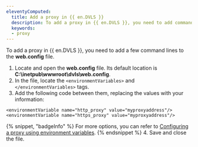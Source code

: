 ```yaml
---
eleventyComputed:
  title: Add a proxy in {{ en.DVLS }}
  description: To add a proxy in {{ en.DVLS }}, you need to add command lines to the web.config file.
  keywords:
  - proxy
---
```

To add a proxy in {{ en.DVLS }}, you need to add a few command lines to the **web.config** file.

1. Locate and open the **web.config** file. Its default location is **C:\inetpub\wwwroot\dvls\web.config**.
1. In the file, locate the `<environmentVariables>` and `</environmentVariables>` tags.
1. Add the following code between them, replacing the values with your information:
```
<environmentVariable name="http_proxy" value="myproxyaddress"/>
<environmentVariable name="https_proxy" value="myproxyaddress"/>
```
{% snippet, "badgeInfo" %}
For more options, you can refer to [Configuring a proxy using environment variables](https://github.com/Azure/azure-sdk-for-net/blob/main/sdk/core/Azure.Core/samples/Configuration.md#configuring-a-proxy-using-environment-variables).
{% endsnippet %}
4. Save and close the file.  

